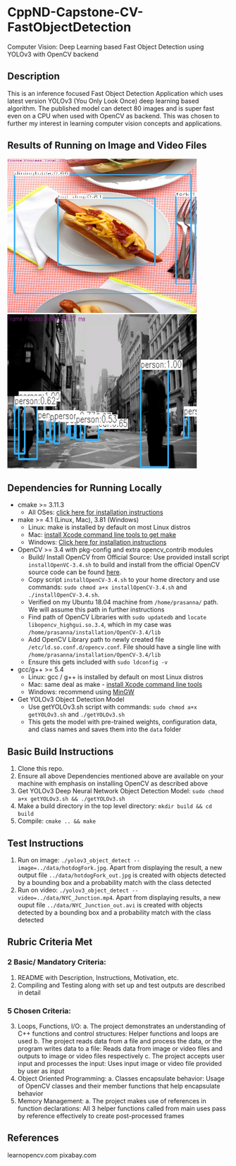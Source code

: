 # CppND-Capstone-CV-FastObjectDetection
Computer Vision: Deep Learning based Fast Object Detection using YOLOv3 with OpenCV backend
## Description
This is an inference focused Fast Object Detection Application which uses latest version YOLOv3 (You Only Look Once) deep learning based algorithm. The published model can detect 80 images and is super fast even on a CPU when used with OpenCV as backend. This was chosen to further my interest in learning computer vision concepts and applications.

## Results of Running on Image and Video Files
<p float="left">
  <img src="data/hotdogFork_output.jpg" height="350" width="430"/>
  <img src="data/NYC_Junction_output.gif" height="350" width="430"/> 
</p>

## Dependencies for Running Locally
* cmake >= 3.11.3
  * All OSes: [click here for installation instructions](https://cmake.org/install/)
* make >= 4.1 (Linux, Mac), 3.81 (Windows)
  * Linux: make is installed by default on most Linux distros
  * Mac: [install Xcode command line tools to get make](https://developer.apple.com/xcode/features/)
  * Windows: [Click here for installation instructions](http://gnuwin32.sourceforge.net/packages/make.htm)
* OpenCV >= 3.4 with pkg-config and extra opencv_contrib modules
  * Build/ Install OpenCV from Official Source: Use provided install script `installOpenVC-3.4.sh` to build and install from the official OpenCV source code can be found [here](https://github.com/opencv/opencv). 
  * Copy script `installOpenCV-3.4.sh` to your home directory and use commands: `sudo chmod a+x installOpenCV-3.4.sh` and `./installOpenCV-3.4.sh`. 
  * Verified on my Ubuntu 18.04 machine from `/home/prasanna/` path. We will assume this path in further instructions
  * Find path of OpenCV Libraries with `sudo updatedb` and `locate libopencv_highgui.so.3.4`, which in my case was `/home/prasanna/installation/OpenCV-3.4/lib`
  * Add OpenCV Library path to newly created file `/etc/ld.so.conf.d/opencv.conf`. File should have a single line with `/home/prasanna/installation/OpenCV-3.4/lib`
  * Ensure this gets included with `sudo ldconfig -v`
* gcc/g++ >= 5.4
  * Linux: gcc / g++ is installed by default on most Linux distros
  * Mac: same deal as make - [install Xcode command line tools](https://developer.apple.com/xcode/features/)
  * Windows: recommend using [MinGW](http://www.mingw.org/)
* Get YOLOv3 Object Detection Model
  * Use getYOLOv3.sh script with commands: `sudo chmod a+x getYOLOv3.sh` and `./getYOLOv3.sh`
  * This gets the model with pre-trained weights, configuration data, and class names and saves them into the `data` folder

## Basic Build Instructions
1. Clone this repo.
2. Ensure all above Dependencies mentioned above are available on your machine with emphasis on installing OpenCV as described above
3. Get YOLOv3 Deep Neural Network Object Detection Model: `sudo chmod a+x getYOLOv3.sh && ./getYOLOv3.sh`
3. Make a build directory in the top level directory: `mkdir build && cd build`
4. Compile: `cmake .. && make`

## Test Instructions
1. Run on image: `./yolov3_object_detect --image=../data/hotdogFork.jpg`. Apart from displaying the result, a new output file `../data/hotdogFork_out.jpg` is created with objects detected by a bounding box and a probability match with the class detected
2. Run on video: `./yolov3_object_detect --video=../data/NYC_Junction.mp4`. Apart from displaying results, a new ouput file `../data/NYC_Junction_out.avi` is created with objects detected by a bounding box and a probability match with the class detected

## Rubric Criteria Met
### 2 Basic/ Mandatory Criteria:
1. README with Description, Instructions, Motivation, etc.
2. Compiling and Testing along with set up and test outputs are described in detail
### 5 Chosen Criteria:
3. Loops, Functions, I/O:
  a. The project demonstrates an understanding of C++ functions and control structures: Helper functions and loops are used
  b. The project reads data from a file and process the data, or the program writes data to a file: Reads data from image or video files and outputs to image or video files respectively
  c. The project accepts user input and processes the input: Uses input image or video file provided by user as input
4. Object Oriented Programming:
  a. Classes encapsulate behavior: Usage of OpenCV classes and their member functions that help encapsulate behavior
5. Memory Management:
  a. The project makes use of references in function declarations: All 3 helper functions called from main uses pass by reference effectively to create post-processed frames  
    
## References
learnopencv.com
pixabay.com
